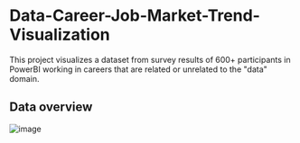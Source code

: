 # Data-Career-Job-Market-Trend-Visualization
This project visualizes a dataset from survey results of 600+ participants in PowerBI working in careers that are related or unrelated to the "data" domain. 
## Data overview
![image](https://github.com/Sha95544/Data-Career-Job-Market-Trend-Visualization/assets/62758405/9c09540d-98c6-427d-8f86-f2a8f0bb2e4b)
